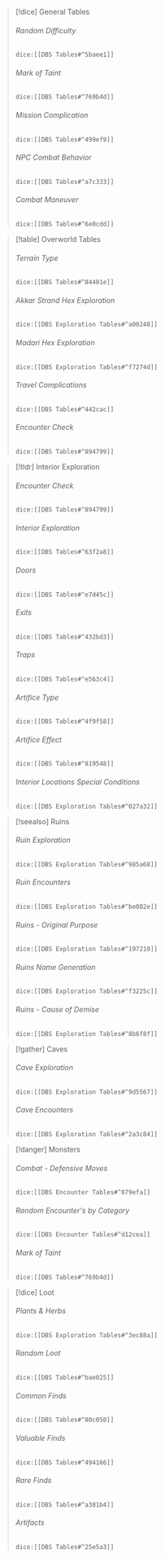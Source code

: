 > [!dice] General Tables
> ###### Random Difficulty
>`dice:[[DBS Tables#^5baee1]]`
>
>######  Mark of Taint
>`dice:[[DBS Tables#^769b4d]]`
>
>######  Mission Complication
>`dice:[[DBS Tables#^499ef9]]`
>
>######  NPC Combat Behavior
>`dice:[[DBS Tables#^a7c333]]`
>
>######  Combat Maneuver
>`dice:[[DBS Tables#^6e0cdd]]`

> [!table] Overworld Tables
> ###### Terrain Type
>`dice:[[DBS Tables#^84401e]]`
>
>######  Akkar Strand Hex Exploration
>`dice:[[DBS Exploration Tables#^a00248]]`
>
>######  Madari Hex Exploration
>`dice:[[DBS Exploration Tables#^f7274d]]`
>
>###### Travel Complications
>`dice:[[DBS Tables#^442cac]]`
>
>###### Encounter Check
>`dice:[[DBS Tables#^894799]]`


>[!tldr] Interior Exploration
>###### Encounter Check
>`dice:[[DBS Tables#^894799]]`
>
>###### Interior Exploration
>`dice:[[DBS Tables#^63f2a8]]`
>
>###### Doors
>`dice:[[DBS Tables#^e7d45c]]`
>
>###### Exits
>`dice:[[DBS Tables#^432bd3]]`
>
>###### Traps
>`dice:[[DBS Tables#^e563c4]]`
>
>###### Artifice Type
>`dice:[[DBS Tables#^4f9f58]]`
>
>###### Artifice Effect
>`dice:[[DBS Tables#^819548]]`
>
>###### Interior Locations Special Conditions
>`dice:[[DBS Exploration Tables#^027a32]]`

>[!seealso] Ruins
>###### Ruin Exploration
>`dice:[[DBS Exploration Tables#^985a68]]`
>
>###### Ruin Encounters
>`dice:[[DBS Exploration Tables#^be082e]]`
>
>###### Ruins - Original Purpose
>`dice:[[DBS Exploration Tables#^197210]]`
>
>###### Ruins Name Generation
>`dice:[[DBS Exploration Tables#^f3225c]]`
>
>###### Ruins - Cause of Demise
>`dice:[[DBS Exploration Tables#^8b6f8f]]`


> [!gather] Caves
>###### Cave Exploration
>`dice:[[DBS Exploration Tables#^9d5567]]`
>
>###### Cave Encounters
>`dice:[[DBS Exploration Tables#^2a3c84]]`


> [!danger] Monsters
>###### Combat - Defensive Moves
>`dice:[[DBS Encounter Tables#^879efa]]`
>
>###### Random Encounter's by Category 
>`dice:[[DBS Encounter Tables#^d12cea]]`
>
>###### Mark of Taint
>`dice:[[DBS Tables#^769b4d]]`



>[!dice] Loot
>
>###### Plants & Herbs
>`dice:[[DBS Exploration Tables#^3ec88a]]`
>
>###### Random Loot
>`dice:[[DBS Tables#^bae025]]`
>
>###### Common Finds
>`dice:[[DBS Tables#^80c050]]`
>
>###### Valuable Finds
>`dice:[[DBS Tables#^494166]]`
>
>######  Rare Finds
>`dice:[[DBS Tables#^a381b4]]`
>
>###### Artifacts
>`dice:[[DBS Tables#^25e5a3]]`
>
